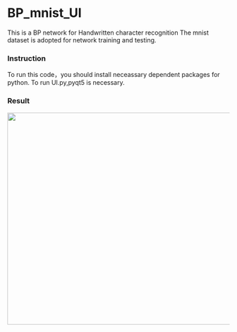 # BP_mnist_UI
This is a BP network for Handwritten character recognition The mnist dataset is adopted for network training and testing.<br>

### Instruction

To run this code，you should install neceassary dependent packages for python. To run UI.py,pyqt5 is necessary.
### Result
<div align=center><img width="640" height="480" src="https://raw.githubusercontent.com/SpyderXu/ssd_sort/master/example.png"/></div>

